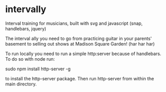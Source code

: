 # intervally
Interval training for musicians, built with svg and javascript (snap, handlebars, jquery)

The interval ally you need to go from practicing guitar in your parents' basement to selling out shows at Madison Square Garden! (har har har)

To run locally you need to run a simple http:server because of handlebars. To do so with node run:

sudo npm install http-server -g

to install the http-server package. Then run http-server from within the main directory.

